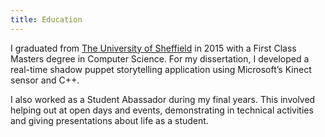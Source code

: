 ```yaml
---
title: Education
---
```


I graduated from [The University of Sheffield](https://www.sheffield.ac.uk/) in 2015 with a First Class Masters degree in Computer Science. For my dissertation, I developed a real-time shadow puppet storytelling application using Microsoft’s Kinect sensor and C++.

I also worked as a Student Abassador during my final years. This involved helping out at open days and events, demonstrating in technical activities and giving presentations about life as a student.
